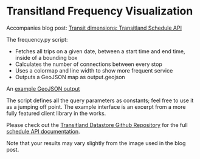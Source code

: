 # Transitland Frequency Visualization

Accompanies blog post: [Transit dimensions: Transitland Schedule API](http://mapzen.com/blog/the-transit-dimension-transit-land-schedule-api)

The frequency.py script:
 * Fetches all trips on a given date, between a start time and end time, inside of a bounding box
 * Calculates the number of connections between every stop
 * Uses a colormap and line width to show more frequent service
 * Outputs a GeoJSON map as output.geojson

An [example GeoJSON output](https://gist.github.com/irees/f9a4d9d27e202309e9de)

The script defines all the query parameters as constants; feel free to use it as a jumping off point. The example interface is an excerpt from a more fully featured client library in the works.

Please check out the [Transitland Datastore Github Repository](https://github.com/transitland/transitland-datastore) for the full [schedule API documentation](https://github.com/transitland/transitland-datastore/blob/master/doc/schedule_api.md).

Note that your results may vary slightly from the image used in the blog post.